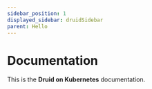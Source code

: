 ```yaml
---
sidebar_position: 1
displayed_sidebar: druidSidebar
parent: Hello
---
```


# Documentation

This is the **Druid on Kubernetes** documentation.

